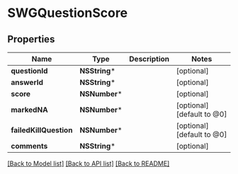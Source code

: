# SWGQuestionScore

## Properties
Name | Type | Description | Notes
------------ | ------------- | ------------- | -------------
**questionId** | **NSString*** |  | [optional] 
**answerId** | **NSString*** |  | [optional] 
**score** | **NSNumber*** |  | [optional] 
**markedNA** | **NSNumber*** |  | [optional] [default to @0]
**failedKillQuestion** | **NSNumber*** |  | [optional] [default to @0]
**comments** | **NSString*** |  | [optional] 

[[Back to Model list]](../README.md#documentation-for-models) [[Back to API list]](../README.md#documentation-for-api-endpoints) [[Back to README]](../README.md)


